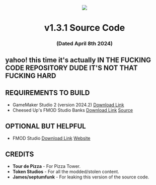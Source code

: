 <p align="center">
	<img src="https://tiermaker.com/images/media/hero_images/2024/16305447/create-a-pizza-tower-cheesed-up---characters-tier-list-16305447/163054471698662415.jpg" />
</p>

<h1 align="center">
    v1.3.1 Source Code
</h1>

<h3 align="center">
	(Dated April 8th 2024)
</h3>

## yahoo! this time it's actually IN THE FUCKING CODE REPOSITORY DUDE IT'S NOT THAT FUCKING HARD

## REQUIREMENTS TO BUILD
* GameMaker Studio 2 (version 2024.2) [<u>Download Link</u>](https://gms.yoyogames.com/GameMaker-Installer-2024.2.0.132.exe)
* Cheesed Up's FMOD Studio Banks  [<u>Download Link</u>](https://mega.nz/file/FEtVlBgb#nHsFBoPzUIZCY9-oEjw8Y54T-JrHSAHNK-RL4LYOjqM) [<u>Source</u>](https://github.com/femloy/CheesedUP-FMOD)
## OPTIONAL BUT HELPFUL
* FMOD Studio [<u>Download Link</u>](https://mega.nz/file/xQFgHBCY#b2RQHjub1-BpUvVPC02uJAHHzOk3XYDKRcfYfvVyEDE) [<u>Website</u>](https://www.fmod.com/download#fmodstudio)
## CREDITS
* <b>Tour de Pizza</b> - For Pizza Tower.
* <b>Token Studios</b> - For all the modded/stolen content.
* <b>James/septumfunk</b> - For leaking this version of the source code.

